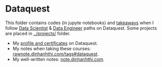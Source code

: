 # Dataquest

This folder contains codes (in jupyte notebooks) and [takeaways](./takeaways) when I follow [Data Scientist](https://www.dataquest.io/path/data-scientist) & [Data Engineer](https://www.dataquest.io/path/data-engineer/) paths on Dataquest. Some projects are placed in [../projects/](../projects) folder.

- My [profile and certificates](https://www.dataquest.io/profile/dinhanhthi) on Dataquest.
- My notes when taking these courses: [rawnote.dinhanhthi.com/tags#dataquest](https://rawnote.dinhanhthi.com/tags#dataquest).
- My well-written notes: [note.dinhanhthi.com](http://note.dinhanhthi.com).
